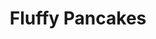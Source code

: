 ---
title: Fluffy Pancakes
layout: recipe
description: These pancakes are fluffy and easily stackable. I like to eat them while they're cooking, instead of serving them all at once.
source: http://www.onceuponachef.com/2009/08/best-breakfast-pancakes.html
ingredients: 
  - 1 cup all-purpose flour
  - 2 teaspoons baking powder
  - 2 tablespoons sugar
  - 1/2 teaspoon salt
  - 1 large egg
  - 1 cup milk
  - 2 tablespoons unsalted butter, melted and slightly cooled
instructions:
  - Combine the flour, baking powder, sugar and salt in a bowl and mix well.
  - Beat the egg and milk together in a bowl. In a different bowl, add the milk mixture to the melted butter, stirring constantly with a whisk to blend.
  - Pour the milk mixture into the dry ingredients and stir just enough to moisten the flour mixture. It should look a little lumpy. (If you overwork the mixture, the pancakes will be tough.) This is a thick batter but if it seems too thick, add a bit more milk.
  - Heat a griddle or nonstick pan over medium heat and coat it with vegetable oil. Drop the batter from a large spoon (about 1/4 cup) and cook until the first side is golden brown, or until the top surface bubbles and is dotted with holes. Flip and cook until the other side is golden brown. This happens quickly so peek after 30 seconds and watch carefully! Adjust the heat setting if necessary. Wipe the griddle totally clean with a paper towel between batches. Serve immediately.
serves: 4
prep_time: 20 minutes
---